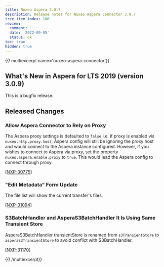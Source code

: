 ```yaml
---
title: Nuxeo Aspera 3.0.7
description: Release notes for Nuxeo Aspera Connector 3.0.7
tree_item_index: 100
review:
  comment: ''
  date: '2022-09-05'
  status: ok
toc: true
hidden: true
---
```


{{! multiexcerpt name='nuxeo-aspera-connector'}}
## What's New in Aspera for LTS 2019 (version 3.0.9)

This is a bugfix release.

## Released Changes

### Allow Aspera Connector to Rely on Proxy

The Aspera proxy settings is defaulted to `false` i.e. if proxy is enabled via `nuxeo.http.proxy.host`,  Aspera config will still be ignoring the proxy host and would connect to the Aspera instance configured.
However, if you wishes to connect to Aspera via proxy, set the property `nuxeo.aspera.enable.proxy` to `true`. This would lead the Aspera config to connect through proxy.

[[NXP-30775](https://jira.nuxeo.com/browse/NXP-30775)]

### "Edit Metadata" Form Update

The file list will show the current transfer's files.

[[NXP-31094](https://jira.nuxeo.com/browse/NXP-31094)]

### S3BatchHandler and AsperaS3BatchHandler It Is Using Same Transient Store

AsperaS3BatchHandler transientStore is renamed from `s3TransientStore` to `asperaS3TransientStore` to avoid conflict with S3BatchHandler.

[[NXP-31170](https://jira.nuxeo.com/browse/NXP-31170)]

{{! /multiexcerpt}}

